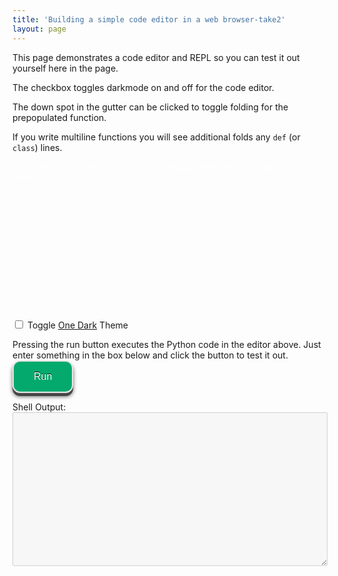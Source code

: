```yaml
---
title: 'Building a simple code editor in a web browser-take2'
layout: page
---
```


This page demonstrates a code editor and REPL so you can test it out
yourself here in the page.

The checkbox toggles darkmode on and off for the code editor.

The down spot in the gutter can be clicked to toggle folding
for the prepopulated function.

If you write multiline functions you will see additional
folds any `def` (or `class`) lines.

<style>
    /* Set editor dimensions */
    #editor {
        height: 200px;
        width: 50%;
    }
    /* Stretch editor to fit inside its containing div */
    .cm-editor {
        height: 90%;
        width: 100%;
    }
    .blackout-container {
      display: inline-block; /* Or block, depending on layout */
      position: relative;  /* Needed for absolute positioning of the overlay */
    }
    .blackout-text {
        color: white; /* Start with white text for the "blackout" */
        transition: color 0.3s ease; /* Smooth color change on hover */
    }
    .blackout-container:hover .blackout-text {
        color: black; /* Change to black on hover to reveal */
    }
	.run-button {
	    background-color: #04AA6D;
        border: 2px solid #e7e7e7; /* gray */
	    /* border: 4px solid #555555; */ /* black */
        color: white;
        padding: 15px 32px;
        text-align: center;
        text-decoration: none;
        display: inline-block;
        font-size: 16px;
	    border-radius: 12px;
	    text-shadow: 0 -1px 0 #000;
	    box-shadow: 0 1px 0 #666, 0 5px 0 #444, 0 6px 6px rgba(0,0,0,0.6);
	}
	button:active {
        background: #e5e5e5;
        -webkit-box-shadow: inset 0px 0px 5px #c1c1c1;
        -moz-box-shadow: inset 0px 0px 5px #c1c1c1;
        box-shadow: inset 0px 0px 5px #c1c1c1;
         outline: none;
    }
</style>
<script src="https://cdn.jsdelivr.net/pyodide/v0.27.6/full/pyodide.js"></script>
<div class="blackout-container">
    <span class="blackout-text">Psst, here is a secret, you can import heapq methods if you want to use them.</span>
</div>
<div id="editor"></div>
<br>

<input type="checkbox" id="oneDark" name="oneDark" onchange="configChange()">
<label for="oneDark">Toggle <a href="https://github.com/codemirror/theme-one-dark">One Dark</a> Theme</label>
<br>

<script src="../cm6-v2.bundle.min.js"></script>
<script>
    const view = cm6.createEditorView(undefined, document.getElementById("editor"));
    const initialState = cm6.createEditorState("def foo(a:int):\n    return sum(i for i in range(a))\n\nfoo(5)");
    view.setState(initialState);

    function configChange() {
        const oneDarkEl = document.getElementById("oneDark");
	    var e = document.getElementById("indentUnit");
	    let value = e.value;
        var text = e.options[e.selectedIndex].text;
	    const options = {oneDark: oneDarkEl.checked, indentAmount: " ".repeat(Number(text))};
        let newState = cm6.createEditorState(view.state.doc, options);
        view.setState(newState);
	}

</script>

Pressing the run button executes the Python code in the editor above.
Just enter something in the box below and click the button to test it out.
<button class="run-button" onclick="evaluatePython()">Run</button>

<div>Shell Output:</div>
<textarea id="output" style="width: 100%;" rows="16" disabled></textarea>

<script>
  const output = document.getElementById("output");
  let cmEditorElement = document.querySelector(".cm-editor")
  let editorView = cmEditorElement.querySelector(".cm-content").cmView.view
  let code = editorView.viewState.state.doc.toString()
  function addToOutput(s) {
    output.value += ">>>" + s + "\n";
  }
  output.value = "Initializing...\n";
  async function main() {
    let pyodide = await loadPyodide();
    output.value += "Ready!\n";
    return pyodide;
  }
  let pyodideReadyPromise = main();
  async function evaluatePython() {
    let code = editorView.viewState.state.doc.toString()
    let pyodide = await pyodideReadyPromise;
    try {
      let output = pyodide.runPython(code);
      addToOutput(code);
      addToOutput(output);
    } catch (err) {
      addToOutput(err);
    }
  }
  const blackoutContainers = document.querySelectorAll(".blackout-container");
  blackoutContainers.forEach(container => {
    const text = container.querySelector(".blackout-text");
    container.addEventListener("mouseenter", () => {
      text.style.color = "black";
    });
    container.addEventListener("mouseleave", () => {
      text.style.color = "white";
    });
  });
</script>
